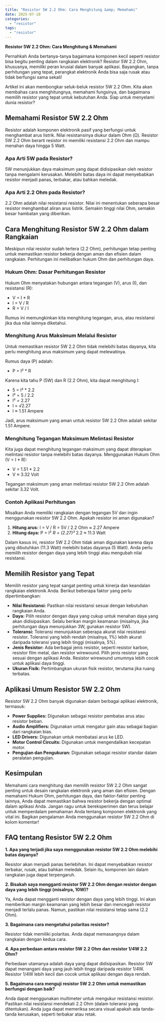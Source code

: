 ```yaml
---
title: "Resistor 5W 2.2 Ohm: Cara Menghitung &amp; Memahami"
date: 2025-07-10
categories: 
  - "resistor"
tags: 
  - "resistor"
---
```


**Resistor 5W 2.2 Ohm: Cara Menghitung & Memahami**

Pernahkah Anda bertanya-tanya bagaimana komponen kecil seperti resistor bisa begitu penting dalam rangkaian elektronik? Resistor 5W 2.2 Ohm, khususnya, memiliki peran krusial dalam banyak aplikasi. Bayangkan, tanpa perhitungan yang tepat, perangkat elektronik Anda bisa saja rusak atau tidak berfungsi sama sekali!

Artikel ini akan membongkar seluk-beluk resistor 5W 2.2 Ohm. Kita akan membahas cara menghitungnya, memahami fungsinya, dan bagaimana memilih resistor yang tepat untuk kebutuhan Anda. Siap untuk menyelami dunia resistor?

## Memahami Resistor 5W 2.2 Ohm

Resistor adalah komponen elektronik pasif yang berfungsi untuk menghambat arus listrik. Nilai resistansinya diukur dalam Ohm (Ω). Resistor 5W 2.2 Ohm berarti resistor ini memiliki resistansi 2.2 Ohm dan mampu menahan daya hingga 5 Watt.

### Apa Arti 5W pada Resistor?

5W menunjukkan daya maksimum yang dapat didisipasikan oleh resistor tanpa mengalami kerusakan. Melebihi batas daya ini dapat menyebabkan resistor menjadi panas, terbakar, atau bahkan meledak.

### Apa Arti 2.2 Ohm pada Resistor?

2.2 Ohm adalah nilai resistansi resistor. Nilai ini menentukan seberapa besar resistor menghambat aliran arus listrik. Semakin tinggi nilai Ohm, semakin besar hambatan yang diberikan.

## Cara Menghitung Resistor 5W 2.2 Ohm dalam Rangkaian

Meskipun nilai resistor sudah tertera (2.2 Ohm), perhitungan tetap penting untuk memastikan resistor bekerja dengan aman dan efisien dalam rangkaian. Perhitungan ini melibatkan hukum Ohm dan perhitungan daya.

### Hukum Ohm: Dasar Perhitungan Resistor

Hukum Ohm menyatakan hubungan antara tegangan (V), arus (I), dan resistansi (R):

- V = I \* R
- I = V / R
- R = V / I

Rumus ini memungkinkan kita menghitung tegangan, arus, atau resistansi jika dua nilai lainnya diketahui.

### Menghitung Arus Maksimum Melalui Resistor

Untuk memastikan resistor 5W 2.2 Ohm tidak melebihi batas dayanya, kita perlu menghitung arus maksimum yang dapat melewatinya.

Rumus daya (P) adalah:

- P = I² \* R

Karena kita tahu P (5W) dan R (2.2 Ohm), kita dapat menghitung I:

- 5 = I² \* 2.2
- I² = 5 / 2.2
- I² = 2.27
- I = √2.27
- I ≈ 1.51 Ampere

Jadi, arus maksimum yang aman untuk resistor 5W 2.2 Ohm adalah sekitar 1.51 Ampere.

### Menghitung Tegangan Maksimum Melintasi Resistor

Kita juga dapat menghitung tegangan maksimum yang dapat diterapkan melintasi resistor tanpa melebihi batas dayanya. Menggunakan Hukum Ohm (V = I \* R):

- V = 1.51 \* 2.2
- V ≈ 3.32 Volt

Tegangan maksimum yang aman melintasi resistor 5W 2.2 Ohm adalah sekitar 3.32 Volt.

### Contoh Aplikasi Perhitungan

Misalkan Anda memiliki rangkaian dengan tegangan 5V dan ingin menggunakan resistor 5W 2.2 Ohm. Apakah resistor ini aman digunakan?

1. **Hitung arus:** I = V / R = 5V / 2.2 Ohm ≈ 2.27 Ampere
2. **Hitung daya:** P = I² _R = (2.27)²_ 2.2 ≈ 11.3 Watt

Dalam kasus ini, resistor 5W 2.2 Ohm tidak aman digunakan karena daya yang dibutuhkan (11.3 Watt) melebihi batas dayanya (5 Watt). Anda perlu memilih resistor dengan daya yang lebih tinggi atau mengubah nilai resistansi.

## Memilih Resistor yang Tepat

Memilih resistor yang tepat sangat penting untuk kinerja dan keandalan rangkaian elektronik Anda. Berikut beberapa faktor yang perlu dipertimbangkan:

- **Nilai Resistansi:** Pastikan nilai resistansi sesuai dengan kebutuhan rangkaian Anda.
- **Daya:** Pilih resistor dengan daya yang cukup untuk menahan daya yang akan didisipasikan. Selalu berikan margin keamanan (misalnya, jika perhitungan daya menunjukkan 3W, gunakan resistor 5W).
- **Toleransi:** Toleransi menunjukkan seberapa akurat nilai resistansi resistor. Toleransi yang lebih rendah (misalnya, 1%) lebih akurat daripada toleransi yang lebih tinggi (misalnya, 5%).
- **Jenis Resistor:** Ada berbagai jenis resistor, seperti resistor karbon, resistor film metal, dan resistor wirewound. Pilih jenis resistor yang sesuai dengan aplikasi Anda. Resistor wirewound umumnya lebih cocok untuk aplikasi daya tinggi.
- **Ukuran Fisik:** Pertimbangkan ukuran fisik resistor, terutama jika ruang terbatas.

## Aplikasi Umum Resistor 5W 2.2 Ohm

Resistor 5W 2.2 Ohm banyak digunakan dalam berbagai aplikasi elektronik, termasuk:

- **Power Supplies:** Digunakan sebagai resistor pembatas arus atau resistor beban.
- **Audio Amplifiers:** Digunakan untuk mengatur gain atau sebagai bagian dari rangkaian bias.
- **LED Drivers:** Digunakan untuk membatasi arus ke LED.
- **Motor Control Circuits:** Digunakan untuk mengendalikan kecepatan motor.
- **Pengujian dan Pengukuran:** Digunakan sebagai resistor standar dalam peralatan pengujian.

## Kesimpulan

Memahami cara menghitung dan memilih resistor 5W 2.2 Ohm sangat penting untuk desain rangkaian elektronik yang aman dan efisien. Dengan memahami Hukum Ohm, perhitungan daya, dan faktor-faktor penting lainnya, Anda dapat memastikan bahwa resistor bekerja dengan optimal dalam aplikasi Anda. Jangan ragu untuk bereksperimen dan terus belajar untuk memperdalam pemahaman Anda tentang komponen elektronik yang vital ini. Bagikan pengalaman Anda menggunakan resistor 5W 2.2 Ohm di kolom komentar!

## FAQ tentang Resistor 5W 2.2 Ohm

**1\. Apa yang terjadi jika saya menggunakan resistor 5W 2.2 Ohm melebihi batas dayanya?**

Resistor akan menjadi panas berlebihan. Ini dapat menyebabkan resistor terbakar, rusak, atau bahkan meledak. Selain itu, komponen lain dalam rangkaian juga dapat terpengaruh.

**2\. Bisakah saya mengganti resistor 5W 2.2 Ohm dengan resistor dengan daya yang lebih tinggi (misalnya, 10W)?**

Ya, Anda dapat mengganti resistor dengan daya yang lebih tinggi. Ini akan memberikan margin keamanan yang lebih besar dan mencegah resistor menjadi terlalu panas. Namun, pastikan nilai resistansi tetap sama (2.2 Ohm).

**3\. Bagaimana cara mengetahui polaritas resistor?**

Resistor tidak memiliki polaritas. Anda dapat memasangnya dalam rangkaian dengan kedua cara.

**4\. Apa perbedaan antara resistor 5W 2.2 Ohm dan resistor 1/4W 2.2 Ohm?**

Perbedaan utamanya adalah daya yang dapat didisipasikan. Resistor 5W dapat menangani daya yang jauh lebih tinggi daripada resistor 1/4W. Resistor 1/4W lebih kecil dan cocok untuk aplikasi dengan daya rendah.

**5\. Bagaimana cara menguji resistor 5W 2.2 Ohm untuk memastikan berfungsi dengan baik?**

Anda dapat menggunakan multimeter untuk mengukur resistansi resistor. Pastikan nilai resistansi mendekati 2.2 Ohm (dalam toleransi yang ditentukan). Anda juga dapat memeriksa secara visual apakah ada tanda-tanda kerusakan, seperti terbakar atau retak.
